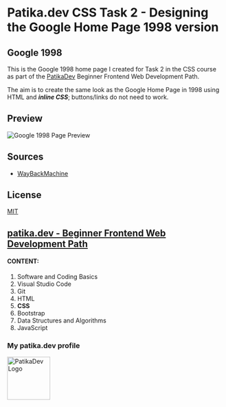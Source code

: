 # Patika.dev CSS Task 2 - Designing the Google Home Page 1998 version 

## Google 1998

This is the Google 1998 home page I created for Task 2 in the CSS course as part of the [PatikaDev](https://patika.dev/) Beginner Frontend Web Development Path.

The aim is to create the same look as the Google Home Page in 1998 using HTML and ***inline CSS***; buttons/links do not need to work.

## Preview

![Google 1998 Page Preview](https://lh3.googleusercontent.com/gXRQFc2EALeLf3j6pbV2r7PgQ1yWaByDJPK3TcwAiFWJCW5kB-RLOWdmerj569a97C8Mr66Q4bRjgfOrO1EziNMpVLHjaEVua_LZDBOwkQdD0o-mT9N89IH3kDeCKQo81YvWPG8qLDU=w2400)


## Sources

- [WayBackMachine](https://web.archive.org/web/19981202230410if_/http://www.google.com/)


## License

[MIT](https://choosealicense.com/licenses/mit/)

## [patika.dev - Beginner Frontend Web Development Path](https://app.patika.dev/paths/baslangic-seviye-frontend-web-development-patikasi)

#### CONTENT:
1. Software and Coding Basics
2. Visual Studio Code
3. Git
4. HTML
5. **CSS**
6. Bootstrap
7. Data Structures and Algorithms
8. JavaScript

### My patika.dev profile

<a href="https://app.patika.dev/hulyamartli"><img src="https://lh3.googleusercontent.com/pw/AMWts8DDaslCyOx3O92hkQj2cbszknAS3WSaQVoch6Vhy6esCHip8gWN6lOIK-mtard_bBQDrgWVeOIsfoPT3V-bMFtq14Ju5tXG2KTDVhu0myNbQyJbkFSDcvdr_VnTXBFJ2Q22pUGHAnPX7o5cOdeV5ulQFQ=w293-h134-no?authuser=0" width="100" alt="PatikaDev Logo"></a>
